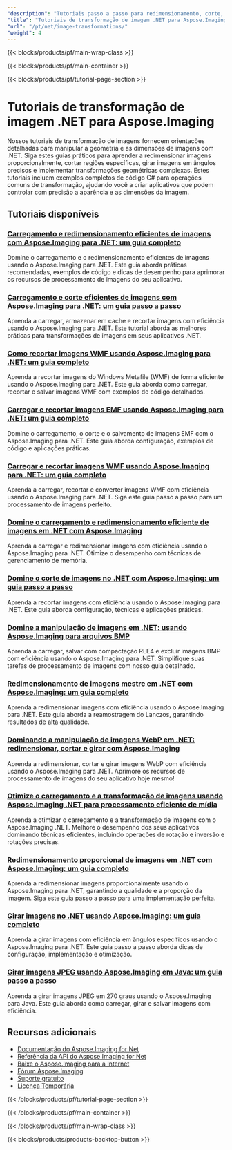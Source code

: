 ```yaml
---
"description": "Tutoriais passo a passo para redimensionamento, corte, rotação e transformações geométricas de imagens usando o Aspose.Imaging for .NET."
"title": "Tutoriais de transformação de imagem .NET para Aspose.Imaging"
"url": "/pt/net/image-transformations/"
"weight": 4
---
```


{{< blocks/products/pf/main-wrap-class >}}

{{< blocks/products/pf/main-container >}}

{{< blocks/products/pf/tutorial-page-section >}}
# Tutoriais de transformação de imagem .NET para Aspose.Imaging

Nossos tutoriais de transformação de imagens fornecem orientações detalhadas para manipular a geometria e as dimensões de imagens com .NET. Siga estes guias práticos para aprender a redimensionar imagens proporcionalmente, cortar regiões específicas, girar imagens em ângulos precisos e implementar transformações geométricas complexas. Estes tutoriais incluem exemplos completos de código C# para operações comuns de transformação, ajudando você a criar aplicativos que podem controlar com precisão a aparência e as dimensões da imagem.

## Tutoriais disponíveis

### [Carregamento e redimensionamento eficientes de imagens com Aspose.Imaging para .NET: um guia completo](./efficient-image-loading-resizing-aspose-imaging-net/)
Domine o carregamento e o redimensionamento eficientes de imagens usando o Aspose.Imaging para .NET. Este guia aborda práticas recomendadas, exemplos de código e dicas de desempenho para aprimorar os recursos de processamento de imagens do seu aplicativo.

### [Carregamento e corte eficientes de imagens com Aspose.Imaging para .NET: um guia passo a passo](./load-crop-images-aspose-imaging-dotnet/)
Aprenda a carregar, armazenar em cache e recortar imagens com eficiência usando o Aspose.Imaging para .NET. Este tutorial aborda as melhores práticas para transformações de imagens em seus aplicativos .NET.

### [Como recortar imagens WMF usando Aspose.Imaging para .NET: um guia completo](./crop-wmf-images-aspose-imaging-net/)
Aprenda a recortar imagens do Windows Metafile (WMF) de forma eficiente usando o Aspose.Imaging para .NET. Este guia aborda como carregar, recortar e salvar imagens WMF com exemplos de código detalhados.

### [Carregar e recortar imagens EMF usando Aspose.Imaging para .NET: um guia completo](./load-crop-emf-images-aspose-imaging-net/)
Domine o carregamento, o corte e o salvamento de imagens EMF com o Aspose.Imaging para .NET. Este guia aborda configuração, exemplos de código e aplicações práticas.

### [Carregar e recortar imagens WMF usando Aspose.Imaging para .NET: um guia completo](./load-crop-wmf-image-aspose-imaging-net/)
Aprenda a carregar, recortar e converter imagens WMF com eficiência usando o Aspose.Imaging para .NET. Siga este guia passo a passo para um processamento de imagens perfeito.

### [Domine o carregamento e redimensionamento eficiente de imagens em .NET com Aspose.Imaging](./aspose-imaging-net-image-loading-resizing/)
Aprenda a carregar e redimensionar imagens com eficiência usando o Aspose.Imaging para .NET. Otimize o desempenho com técnicas de gerenciamento de memória.

### [Domine o corte de imagens no .NET com Aspose.Imaging: um guia passo a passo](./master-image-cropping-aspose-imaging-dotnet/)
Aprenda a recortar imagens com eficiência usando o Aspose.Imaging para .NET. Este guia aborda configuração, técnicas e aplicações práticas.

### [Domine a manipulação de imagens em .NET: usando Aspose.Imaging para arquivos BMP](./master-image-manipulation-dotnet-aspose-imaging/)
Aprenda a carregar, salvar com compactação RLE4 e excluir imagens BMP com eficiência usando o Aspose.Imaging para .NET. Simplifique suas tarefas de processamento de imagens com nosso guia detalhado.

### [Redimensionamento de imagens mestre em .NET com Aspose.Imaging: um guia completo](./master-image-resizing-aspose-imaging-dotnet/)
Aprenda a redimensionar imagens com eficiência usando o Aspose.Imaging para .NET. Este guia aborda a reamostragem do Lanczos, garantindo resultados de alta qualidade.

### [Dominando a manipulação de imagens WebP em .NET: redimensionar, cortar e girar com Aspose.Imaging](./master-webp-manipulation-net-resize-crop-rotate-aspose-imaging/)
Aprenda a redimensionar, cortar e girar imagens WebP com eficiência usando o Aspose.Imaging para .NET. Aprimore os recursos de processamento de imagens do seu aplicativo hoje mesmo!

### [Otimize o carregamento e a transformação de imagens usando Aspose.Imaging .NET para processamento eficiente de mídia](./optimizing-image-loading-transformation-aspose-imaging-net/)
Aprenda a otimizar o carregamento e a transformação de imagens com o Aspose.Imaging .NET. Melhore o desempenho dos seus aplicativos dominando técnicas eficientes, incluindo operações de rotação e inversão e rotações precisas.

### [Redimensionamento proporcional de imagens em .NET com Aspose.Imaging: um guia completo](./resize-images-proportionally-aspose-imaging-dotnet/)
Aprenda a redimensionar imagens proporcionalmente usando o Aspose.Imaging para .NET, garantindo a qualidade e a proporção da imagem. Siga este guia passo a passo para uma implementação perfeita.

### [Girar imagens no .NET usando Aspose.Imaging: um guia completo](./rotate-images-net-aspose-imaging-guide/)
Aprenda a girar imagens com eficiência em ângulos específicos usando o Aspose.Imaging para .NET. Este guia passo a passo aborda dicas de configuração, implementação e otimização.

### [Girar imagens JPEG usando Aspose.Imaging em Java: um guia passo a passo](./rotate-jpeg-images-aspose-imaging-java/)
Aprenda a girar imagens JPEG em 270 graus usando o Aspose.Imaging para Java. Este guia aborda como carregar, girar e salvar imagens com eficiência.

## Recursos adicionais

- [Documentação do Aspose.Imaging for Net](https://docs.aspose.com/imaging/net/)
- [Referência da API do Aspose.Imaging for Net](https://reference.aspose.com/imaging/net/)
- [Baixe o Aspose.Imaging para a Internet](https://releases.aspose.com/imaging/net/)
- [Fórum Aspose.Imaging](https://forum.aspose.com/c/imaging)
- [Suporte gratuito](https://forum.aspose.com/)
- [Licença Temporária](https://purchase.aspose.com/temporary-license/)

{{< /blocks/products/pf/tutorial-page-section >}}

{{< /blocks/products/pf/main-container >}}

{{< /blocks/products/pf/main-wrap-class >}}

{{< blocks/products/products-backtop-button >}}